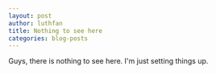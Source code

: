 ```yaml
---
layout: post
author: luthfan
title: Nothing to see here
categories: blog-posts
---
```


Guys, there is nothing to see here. I'm just setting things up.